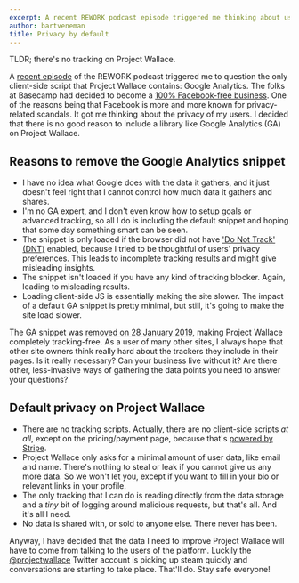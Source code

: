 ```yaml
---
excerpt: A recent REWORK podcast episode triggered me thinking about user privacy and this post explains how we deal with privacy.
author: bartveneman
title: Privacy by default
---
```


TLDR; there's no tracking on Project Wallace.

A [recent episode](https://rework.fm/100-facebook-free/) of the REWORK podcast triggered me to question the only client-side script that Project Wallace contains: Google Analytics. The folks at Basecamp had decided to become a [100% Facebook-free business](https://m.signalvnoise.com/Become-A-Facebook-Free-Business/). One of the reasons being that Facebook is more and more known for privacy-related scandals. It got me thinking about the privacy of my users.
I decided that there is no good reason to include a library like Google Analytics (GA) on Project Wallace.

## Reasons to remove the Google Analytics snippet

- I have no idea what Google does with the data it gathers, and it just doesn't feel right that I cannot control how much data it gathers and shares.
- I'm no GA expert, and I don't even know how to setup goals or advanced tracking, so all I do is including the default snippet and hoping that some day something smart can be seen.
- The snippet is only loaded if the browser did not have ['Do Not Track' (DNT)](https://www.eff.org/issues/do-not-track) enabled, because I tried to be thoughtful of users' privacy preferences. This leads to incomplete tracking results and might give misleading insights.
- The snippet isn't loaded if you have any kind of tracking blocker. Again, leading to misleading results.
- Loading client-side JS is essentially making the site slower. The impact of a default GA snippet is pretty minimal, but still, it's going to make the site load slower.

The GA snippet was [removed on 28 January 2019](https://twitter.com/projectwallace/status/1089994374350540800), making Project Wallace completely tracking-free. As a user of many other sites, I always hope that other site owners think really hard about the trackers they include in their pages. Is it really necessary? Can your business live without it? Are there other, less-invasive ways of gathering the data points you need to answer your questions?

## Default privacy on Project Wallace

- There are no tracking scripts. Actually, there are no client-side scripts _at all_, except on the pricing/payment page, because that's [powered by Stripe](https://stripe.com/docs/checkout).
- Project Wallace only asks for a minimal amount of user data, like email and name. There's nothing to steal or leak if you cannot give us any more data. So we won't let you, except if you want to fill in your bio or relevant links in your profile.
- The only tracking that I can do is reading directly from the data storage and a _tiny_ bit of logging around malicious requests, but that's all. And it's all I need.
- No data is shared with, or sold to anyone else. There never has been.

Anyway, I have decided that the data I need to improve Project Wallace will have to come from talking to the users of the platform. Luckily the [@projectwallace](https://twitter.com/projectwallace) Twitter account is picking up steam quickly and conversations are starting to take place. That'll do. Stay safe everyone!
